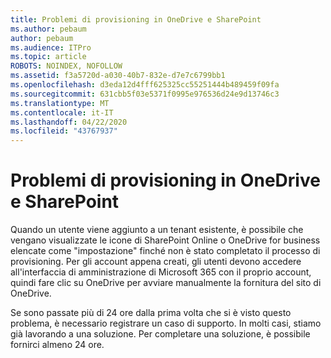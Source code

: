 ```yaml
---
title: Problemi di provisioning in OneDrive e SharePoint
ms.author: pebaum
author: pebaum
ms.audience: ITPro
ms.topic: article
ROBOTS: NOINDEX, NOFOLLOW
ms.assetid: f3a5720d-a030-40b7-832e-d7e7c6799bb1
ms.openlocfilehash: d3eda12d4fff625325cc55251444b489459f09fa
ms.sourcegitcommit: 631cbb5f03e5371f0995e976536d24e9d13746c3
ms.translationtype: MT
ms.contentlocale: it-IT
ms.lasthandoff: 04/22/2020
ms.locfileid: "43767937"
---
```

# <a name="provisioning-issues-in-onedrive-and-sharepoint"></a>Problemi di provisioning in OneDrive e SharePoint

Quando un utente viene aggiunto a un tenant esistente, è possibile che vengano visualizzate le icone di SharePoint Online o OneDrive for business elencate come "impostazione" finché non è stato completato il processo di provisioning. Per gli account appena creati, gli utenti devono accedere all'interfaccia di amministrazione di Microsoft 365 con il proprio account, quindi fare clic su OneDrive per avviare manualmente la fornitura del sito di OneDrive.
  
Se sono passate più di 24 ore dalla prima volta che si è visto questo problema, è necessario registrare un caso di supporto. In molti casi, stiamo già lavorando a una soluzione. Per completare una soluzione, è possibile fornirci almeno 24 ore.
  